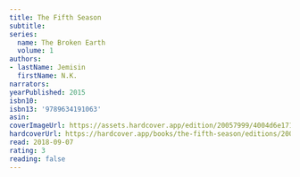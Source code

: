 ```yaml
---
title: The Fifth Season
subtitle:
series:
  name: The Broken Earth
  volume: 1
authors:
- lastName: Jemisin
  firstName: N.K.
narrators:
yearPublished: 2015
isbn10:
isbn13: '9789634191063'
asin:
coverImageUrl: https://assets.hardcover.app/edition/20057999/4004d6e17127afcaca1de907dd9beb31e764b650.jpeg
hardcoverUrl: https://hardcover.app/books/the-fifth-season/editions/20057999
read: 2018-09-07
rating: 3
reading: false
---
```

